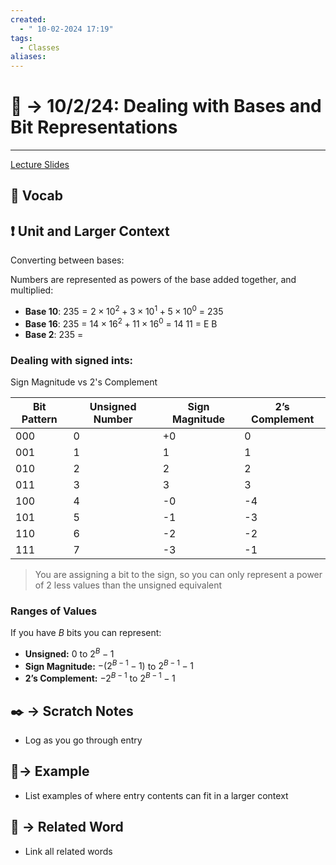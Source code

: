 ```yaml
---
created:
  - " 10-02-2024 17:19"
tags:
  - Classes
aliases:
---
```


# 📗 -> 10/2/24: Dealing with Bases and Bit Representations
---
[Lecture Slides](https://docs.google.com/presentation/d/1IeF5L5ctAIwiGFlJrs5pTeIUUNcjc_Au7ilmGt-u9N4/edit#slide=id.g23a2289786_0_55)

## 🎤 Vocab


## ❗ Unit and Larger Context

Converting between bases:

Numbers are represented as powers of the base added together, and multiplied:
- **Base 10**: $235=2\times 10^2+3\times 10^1+5\times 10^0$ = 235
- **Base 16**: 235 = $14\times 16^2 + 11\times 16^0$ = 14 11 = E B
- **Base 2**: 235 = 

### Dealing with signed ints:
Sign Magnitude vs 2's Complement

| Bit Pattern | Unsigned Number | Sign Magnitude | 2’s Complement |
| ----------- | --------------- | -------------- | -------------- |
| 000         | 0               | +0             | 0              |
| 001         | 1               | 1              | 1              |
| 010         | 2               | 2              | 2              |
| 011         | 3               | 3              | 3              |
| 100         | 4               | -0             | -4             |
| 101         | 5               | -1             | -3             |
| 110         | 6               | -2             | -2             |
| 111         | 7               | -3             | -1             |
> You are assigning a bit to the sign, so you can only represent a power of 2 less values than the unsigned equivalent

### Ranges of Values
If you have $B$ bits you can represent:
- **Unsigned:** $0$ to $2^B - 1$
- **Sign Magnitude:** $-(2^{B-1} - 1)$  to  $2^{B-1} - 1$
- **2’s Complement:** $-2^{B-1}$  to  $2^{B-1} - 1$










## ✒️ -> Scratch Notes
- Log as you go through entry

## 🧪-> Example
- List examples of where entry contents can fit in a larger context

## 🔗 -> Related Word
- Link all related words

